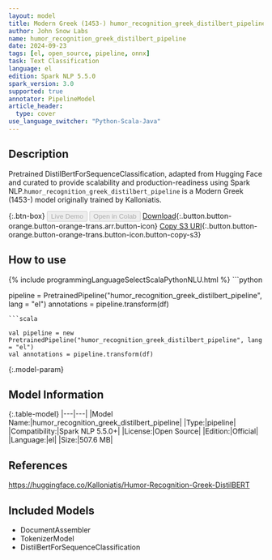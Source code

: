 ```yaml
---
layout: model
title: Modern Greek (1453-) humor_recognition_greek_distilbert_pipeline pipeline DistilBertForSequenceClassification from Kalloniatis
author: John Snow Labs
name: humor_recognition_greek_distilbert_pipeline
date: 2024-09-23
tags: [el, open_source, pipeline, onnx]
task: Text Classification
language: el
edition: Spark NLP 5.5.0
spark_version: 3.0
supported: true
annotator: PipelineModel
article_header:
  type: cover
use_language_switcher: "Python-Scala-Java"
---
```


## Description

Pretrained DistilBertForSequenceClassification, adapted from Hugging Face and curated to provide scalability and production-readiness using Spark NLP.`humor_recognition_greek_distilbert_pipeline` is a Modern Greek (1453-) model originally trained by Kalloniatis.

{:.btn-box}
<button class="button button-orange" disabled>Live Demo</button>
<button class="button button-orange" disabled>Open in Colab</button>
[Download](https://s3.amazonaws.com/auxdata.johnsnowlabs.com/public/models/humor_recognition_greek_distilbert_pipeline_el_5.5.0_3.0_1727074201489.zip){:.button.button-orange.button-orange-trans.arr.button-icon}
[Copy S3 URI](s3://auxdata.johnsnowlabs.com/public/models/humor_recognition_greek_distilbert_pipeline_el_5.5.0_3.0_1727074201489.zip){:.button.button-orange.button-orange-trans.button-icon.button-copy-s3}

## How to use



<div class="tabs-box" markdown="1">
{% include programmingLanguageSelectScalaPythonNLU.html %}
```python

pipeline = PretrainedPipeline("humor_recognition_greek_distilbert_pipeline", lang = "el")
annotations =  pipeline.transform(df)   

```
```scala

val pipeline = new PretrainedPipeline("humor_recognition_greek_distilbert_pipeline", lang = "el")
val annotations = pipeline.transform(df)

```
</div>

{:.model-param}
## Model Information

{:.table-model}
|---|---|
|Model Name:|humor_recognition_greek_distilbert_pipeline|
|Type:|pipeline|
|Compatibility:|Spark NLP 5.5.0+|
|License:|Open Source|
|Edition:|Official|
|Language:|el|
|Size:|507.6 MB|

## References

https://huggingface.co/Kalloniatis/Humor-Recognition-Greek-DistilBERT

## Included Models

- DocumentAssembler
- TokenizerModel
- DistilBertForSequenceClassification